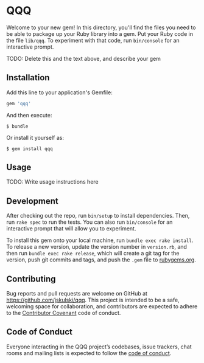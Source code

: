 # QQQ

Welcome to your new gem! In this directory, you'll find the files you need to be able to package up your Ruby library into a gem. Put your Ruby code in the file `lib/qqq`. To experiment with that code, run `bin/console` for an interactive prompt.

TODO: Delete this and the text above, and describe your gem

## Installation

Add this line to your application's Gemfile:

```ruby
gem 'qqq'
```

And then execute:

    $ bundle

Or install it yourself as:

    $ gem install qqq

## Usage

TODO: Write usage instructions here

## Development

After checking out the repo, run `bin/setup` to install dependencies. Then, run `rake spec` to run the tests. You can also run `bin/console` for an interactive prompt that will allow you to experiment.

To install this gem onto your local machine, run `bundle exec rake install`. To release a new version, update the version number in `version.rb`, and then run `bundle exec rake release`, which will create a git tag for the version, push git commits and tags, and push the `.gem` file to [rubygems.org](https://rubygems.org).

## Contributing

Bug reports and pull requests are welcome on GitHub at https://github.com/jskulski/qqq. This project is intended to be a safe, welcoming space for collaboration, and contributors are expected to adhere to the [Contributor Covenant](http://contributor-covenant.org) code of conduct.

## Code of Conduct

Everyone interacting in the QQQ project’s codebases, issue trackers, chat rooms and mailing lists is expected to follow the [code of conduct](https://github.com/jskulski/qqq/blob/master/CODE_OF_CONDUCT.md).
